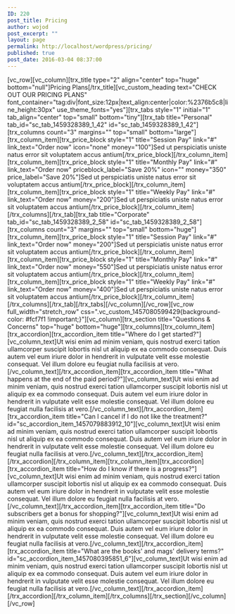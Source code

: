 ```yaml
---
ID: 220
post_title: Pricing
author: wojod
post_excerpt: ""
layout: page
permalink: http://localhost/wordpress/pricing/
published: true
post_date: 2016-03-04 08:37:00
---
```

[vc_row][vc_column][trx_title type="2" align="center" top="huge" bottom="null"]Pricing Plans[/trx_title][vc_custom_heading text="CHECK OUT OUR PRICING PLANS" font_container="tag:div|font_size:12px|text_align:center|color:%2376b5c8|line_height:30px" use_theme_fonts="yes"][trx_tabs style="1" initial="1" tab_align="center" top="small" bottom="tiny"][trx_tab title="Personal" tab_id="sc_tab_1459328389_1_42" id="sc_tab_1459328389_1_42"][trx_columns count="3" margins="" top="small" bottom="large"][trx_column_item][trx_price_block style="1" title="Session Pay" link="#" link_text="Order now" icon="none" money="100"]Sed ut perspiciatis uniste natus
error sit voluptatem accus antium[/trx_price_block][/trx_column_item][trx_column_item][trx_price_block style="1" title="Monthly Pay" link="#" link_text="Order now" priceblock_label="Save 20%" icon="" money="350" price_label="Save 20%"]Sed ut perspiciatis uniste natus
error sit voluptatem accus antium[/trx_price_block][/trx_column_item][trx_column_item][trx_price_block style="1" title="Weekly Pay" link="#" link_text="Order now" money="200"]Sed ut perspiciatis uniste natus
error sit voluptatem accus antium[/trx_price_block][/trx_column_item][/trx_columns][/trx_tab][trx_tab title="Corporate" tab_id="sc_tab_1459328389_2_58" id="sc_tab_1459328389_2_58"][trx_columns count="3" margins="" top="small" bottom="huge"][trx_column_item][trx_price_block style="1" title="Session Pay" link="#" link_text="Order now" money="200"]Sed ut perspiciatis uniste natus
error sit voluptatem accus antium[/trx_price_block][/trx_column_item][trx_column_item][trx_price_block style="1" title="Monthly Pay" link="#" link_text="Order now" money="550"]Sed ut perspiciatis uniste natus
error sit voluptatem accus antium[/trx_price_block][/trx_column_item][trx_column_item][trx_price_block style="1" title="Weekly Pay" link="#" link_text="Order now" money="400"]Sed ut perspiciatis uniste natus
error sit voluptatem accus antium[/trx_price_block][/trx_column_item][/trx_columns][/trx_tab][/trx_tabs][/vc_column][/vc_row][vc_row full_width="stretch_row" css=".vc_custom_1457080599429{background-color: #fcf7f1 !important;}"][vc_column][trx_section title="Questions &amp; Concerns" top="huge" bottom="huge"][trx_columns][trx_column_item][trx_accordion][trx_accordion_item title="Where do I get started?"][vc_column_text]Ut wisi enim ad minim veniam, quis nostrud exerci tation ullamcorper suscipit lobortis nisl ut aliquip ex ea commodo consequat. Duis autem vel eum iriure dolor in hendrerit in vulputate velit esse molestie consequat. Vel illum dolore eu feugiat nulla facilisis at vero.[/vc_column_text][/trx_accordion_item][trx_accordion_item title="What happens at the end of the paid period?"][vc_column_text]Ut wisi enim ad minim veniam, quis nostrud exerci tation ullamcorper suscipit lobortis nisl ut aliquip ex ea commodo consequat. Duis autem vel eum iriure dolor in hendrerit in vulputate velit esse molestie consequat. Vel illum dolore eu feugiat nulla facilisis at vero.[/vc_column_text][/trx_accordion_item][trx_accordion_item title="Can I cancel if I do not like the treatment?" id="sc_accordion_item_1457079883912_10"][vc_column_text]Ut wisi enim ad minim veniam, quis nostrud exerci tation ullamcorper suscipit lobortis nisl ut aliquip ex ea commodo consequat. Duis autem vel eum iriure dolor in hendrerit in vulputate velit esse molestie consequat. Vel illum dolore eu feugiat nulla facilisis at vero.[/vc_column_text][/trx_accordion_item][/trx_accordion][/trx_column_item][trx_column_item][trx_accordion][trx_accordion_item title="How do I know if there is a progress?"][vc_column_text]Ut wisi enim ad minim veniam, quis nostrud exerci tation ullamcorper suscipit lobortis nisl ut aliquip ex ea commodo consequat. Duis autem vel eum iriure dolor in hendrerit in vulputate velit esse molestie consequat. Vel illum dolore eu feugiat nulla facilisis at vero.[/vc_column_text][/trx_accordion_item][trx_accordion_item title="Do subscribers get a bonus for shopping?"][vc_column_text]Ut wisi enim ad minim veniam, quis nostrud exerci tation ullamcorper suscipit lobortis nisl ut aliquip ex ea commodo consequat. Duis autem vel eum iriure dolor in hendrerit in vulputate velit esse molestie consequat. Vel illum dolore eu feugiat nulla facilisis at vero.[/vc_column_text][/trx_accordion_item][trx_accordion_item title="What are the books' and mags' delivery terms?" id="sc_accordion_item_1457080395851_6"][vc_column_text]Ut wisi enim ad minim veniam, quis nostrud exerci tation ullamcorper suscipit lobortis nisl ut aliquip ex ea commodo consequat. Duis autem vel eum iriure dolor in hendrerit in vulputate velit esse molestie consequat. Vel illum dolore eu feugiat nulla facilisis at vero.[/vc_column_text][/trx_accordion_item][/trx_accordion][/trx_column_item][/trx_columns][/trx_section][/vc_column][/vc_row]